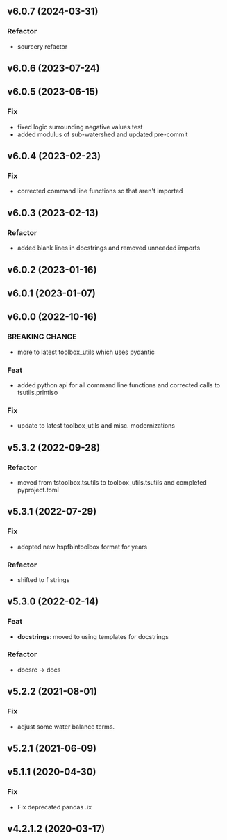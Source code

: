 ## v6.0.7 (2024-03-31)

### Refactor

- sourcery refactor

## v6.0.6 (2023-07-24)

## v6.0.5 (2023-06-15)

### Fix

- fixed logic surrounding negative values test
- added modulus of sub-watershed and updated pre-commit

## v6.0.4 (2023-02-23)

### Fix

- corrected command line functions so that aren't imported

## v6.0.3 (2023-02-13)

### Refactor

- added blank lines in docstrings and removed unneeded imports

## v6.0.2 (2023-01-16)

## v6.0.1 (2023-01-07)

## v6.0.0 (2022-10-16)

### BREAKING CHANGE

- more to latest toolbox_utils which uses pydantic

### Feat

- added python api for all command line functions and corrected calls to tsutils.printiso

### Fix

- update to latest toolbox_utils and misc. modernizations

## v5.3.2 (2022-09-28)

### Refactor

- moved from tstoolbox.tsutils to toolbox_utils.tsutils and completed pyproject.toml

## v5.3.1 (2022-07-29)

### Fix

- adopted new hspfbintoolbox format for years

### Refactor

- shifted to f strings

## v5.3.0 (2022-02-14)

### Feat

- **docstrings**: moved to using templates for docstrings

### Refactor

- docsrc -> docs

## v5.2.2 (2021-08-01)

### Fix

- adjust some water balance terms.

## v5.2.1 (2021-06-09)

## v5.1.1 (2020-04-30)

### Fix

- Fix deprecated pandas .ix

## v4.2.1.2 (2020-03-17)
